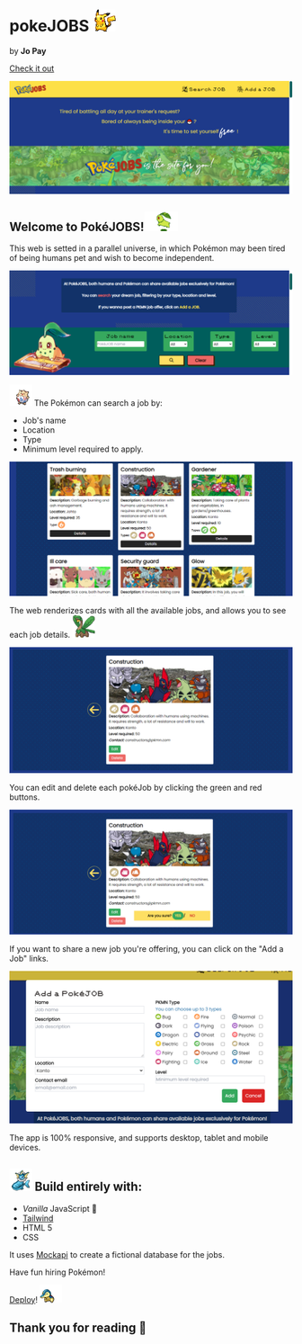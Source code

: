 # pokeJOBS <img src="assets/images/readme/pikachu.gif" width="40px">
by **Jo Pay** 

[Check it out](https://jopaywie.github.io/pokejobs/)

![Main page](/assets/images/readme/pokejobs1.png)

## Welcome to PokéJOBS!<img src="assets/images/readme/chikorita.gif" width="60px">

This web is setted in a parallel universe, in which Pokémon may been tired of being humans pet and wish to become independent.

![Search page](/assets/images/readme/pokejobs2.png)

<img src="assets/images/readme/togepi.gif" width="40px"> The Pokémon can search a job by:
- Job's name
- Location
- Type
- Minimum level required to apply.

![Cards page](/assets/images/readme/pokejobs3.png)

The web renderizes cards with all the available jobs, and allows you to see each job details. <img src="assets/images/readme/tropius.gif" width="40px">

![Details page](/assets/images/readme/pokejobs5.png)

You can edit and delete each pokéJob by clicking the green and red buttons.

![Edit and delete](/assets/images/readme/pokejobs6.png)

If you want to share a new job you're offering, you can click on the "Add a Job" links.

![Add a job](/assets/images/readme/pokejobs8.png)

The app is 100% responsive, and supports desktop, tablet and mobile devices.

## <img src="assets/images/readme/vaporeon.gif" width="40px"> Build entirely with:
- *Vanilla* JavaScript 🍦
- [Tailwind](https://tailwindcss.com/docs/installation)
- HTML 5
- CSS

It uses [Mockapi](https://mockapi.io/projects) to create a fictional database for the jobs.

Have fun hiring Pokémon!

[Deploy](https://jopaywie.github.io/pokejobs/)! <img src="assets/images/readme/cyndaquil.gif" width="40px">

## Thank you for reading &#128156;


